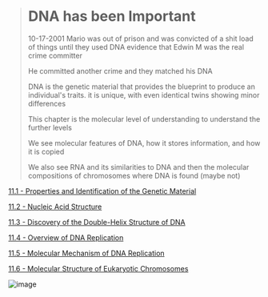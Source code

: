 ># DNA has been Important
>
> 10-17-2001 Mario was out of prison and was convicted of a shit load of things until they used DNA evidence that Edwin M was the real crime committer
> 
> He committed another crime and they matched his DNA
> 
> DNA is the genetic material that provides the blueprint to produce an individual's traits. it is unique, with even identical twins showing minor differences
> 
> This chapter is the molecular level of understanding to understand the further levels
> 
> We see molecular features of DNA, how it stores information, and how it is copied
> 
> We also see RNA and its similarities to DNA and then the molecular compositions of chromosomes where DNA is found (maybe not)

[11.1 - Properties and Identification of the Genetic Material](https://github.com/MCBasterSheet/MCBasterSheet/blob/main/MCB150/pages/SubChapters/Chapter%2011/11.1%20-%20Properties%20and%20Identification%20of%20the%20Genetic%20Material.md)

[11.2 -  Nucleic Acid Structure](https://github.com/MCBasterSheet/MCBasterSheet/blob/main/MCB150/pages/SubChapters/Chapter%2011/11.2%20-%20%20Nucleic%20Acid%20Structure.md)

[11.3 - Discovery of the Double-Helix Structure of DNA](https://github.com/MCBasterSheet/MCBasterSheet/blob/main/MCB150/pages/SubChapters/Chapter%2011/11.3%20-%20Discovery%20of%20the%20Double-Helix%20Structure%20of%20DNA.md)

[11.4 - Overview of DNA Replication](https://github.com/MCBasterSheet/MCBasterSheet/blob/main/MCB150/pages/SubChapters/Chapter%2011/11.4%20-%20Overview%20of%20DNA%20Replication.md)

[11.5 - Molecular Mechanism of DNA Replication](https://github.com/MCBasterSheet/MCBasterSheet/blob/main/MCB150/pages/SubChapters/Chapter%2011/11.5%20-%20Molecular%20Mechanism%20of%20DNA%20Replication.md)

[11.6 - Molecular Structure of Eukaryotic Chromosomes](https://github.com/MCBasterSheet/MCBasterSheet/blob/main/MCB150/pages/SubChapters/Chapter%2011/11.6%20-%20Molecular%20Structure%20of%20Eukaryotic%20Chromosomes.md)

![image](https://github.com/MCBasterSheet/MCBasterSheet/assets/157453648/62e3b55f-538d-41d5-ab6c-7a5322260fe2)
